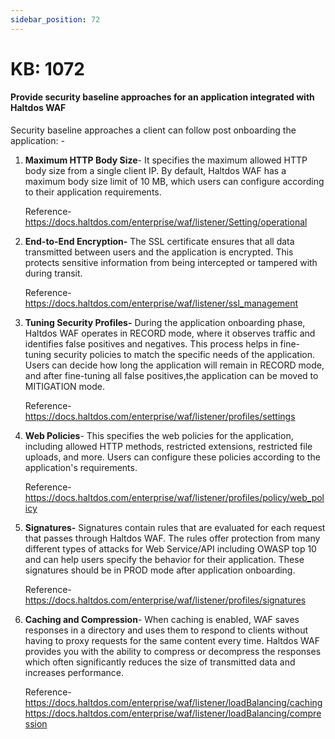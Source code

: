 ```yaml
---
sidebar_position: 72
---
```


# KB: 1072

#### **Provide security baseline approaches for an application integrated with Haltdos WAF**

Security baseline approaches a client can follow post onboarding the
application: -

1. **Maximum HTTP Body Size**- It specifies the maximum allowed HTTP body size from a single client IP. By default, Haltdos WAF has a maximum body size limit of 10 MB, which users can configure according to their application requirements.

   Reference- <https://docs.haltdos.com/enterprise/waf/listener/Setting/operational>

2. **End-to-End Encryption-** The SSL certificate ensures that all data transmitted between users and the application is encrypted. This protects sensitive information from being intercepted or tampered with during transit.

   Reference- <https://docs.haltdos.com/enterprise/waf/listener/ssl_management>

3. **Tuning Security Profiles-** During the application onboarding phase, Haltdos WAF operates in RECORD mode, where it observes traffic and identifies false positives and negatives. This process helps in fine-tuning security policies to match the specific needs of the application. Users can decide how long the application will remain in RECORD mode, and after fine-tuning all false positives,the application can be moved to MITIGATION mode.

   Reference- <https://docs.haltdos.com/enterprise/waf/listener/profiles/settings>

4. **Web Policies**- This specifies the web policies for the application, including allowed HTTP methods, restricted extensions, restricted file uploads, and more. Users can configure these policies according to the application's requirements.

   Reference- <https://docs.haltdos.com/enterprise/waf/listener/profiles/policy/web_policy>

5. **Signatures-** Signatures contain rules that are evaluated for each request that passes through Haltdos WAF. The rules offer protection from many different types of attacks for Web Service/API including OWASP top 10 and can help users specify the behavior for their application. These signatures should be in PROD mode after application onboarding.

   Reference- <https://docs.haltdos.com/enterprise/waf/listener/profiles/signatures>

6. **Caching and Compression**- When caching is enabled, WAF saves responses in a directory and uses them to respond to clients without having to proxy requests for the same content every time. Haltdos WAF provides you with the ability to compress or decompress the responses which often significantly reduces the size of transmitted data and increases performance.

   Reference- <br/>
   <https://docs.haltdos.com/enterprise/waf/listener/loadBalancing/caching>
   <https://docs.haltdos.com/enterprise/waf/listener/loadBalancing/compression>
